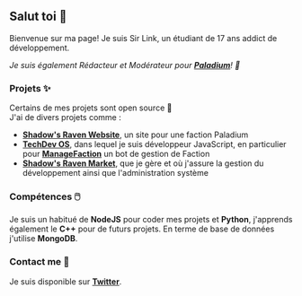 ## Salut toi 👋

Bienvenue sur ma page! Je suis Sir Link, un étudiant de 17 ans addict de développement. 

*Je suis également Rédacteur et Modérateur pour **[Paladium](https://paladium-pvp.fr)**! 📝*

### Projets ✨

Certains de mes projets sont open source 👀  
J'ai de divers projets comme :

* **[Shadow's Raven Website](https://github.com/SirLink23/ShadowsRaven-Website)**, un site pour une faction Paladium  
* **[TechDev OS](https://discord.gg/Z7d2StRDVN)**, dans lequel je suis développeur JavaScript, en particulier pour **[ManageFaction](https://discord.gg/V49nAfdhFw)** un bot de gestion de Faction
* **[Shadow's Raven Market](https://discord.gg/UaysXErMZT)**, que je gère et où j'assure la gestion du développement ainsi que l'administration système

### Compétences 🖱️

Je suis un habitué de **NodeJS** pour coder mes projets et **Python**, j'apprends également le **C++** pour de futurs projets. En terme de base de données j'utilise **MongoDB**.

### Contact me 🤝

Je suis disponible sur **[Twitter](https://twitter.com/_SirLink)**.
